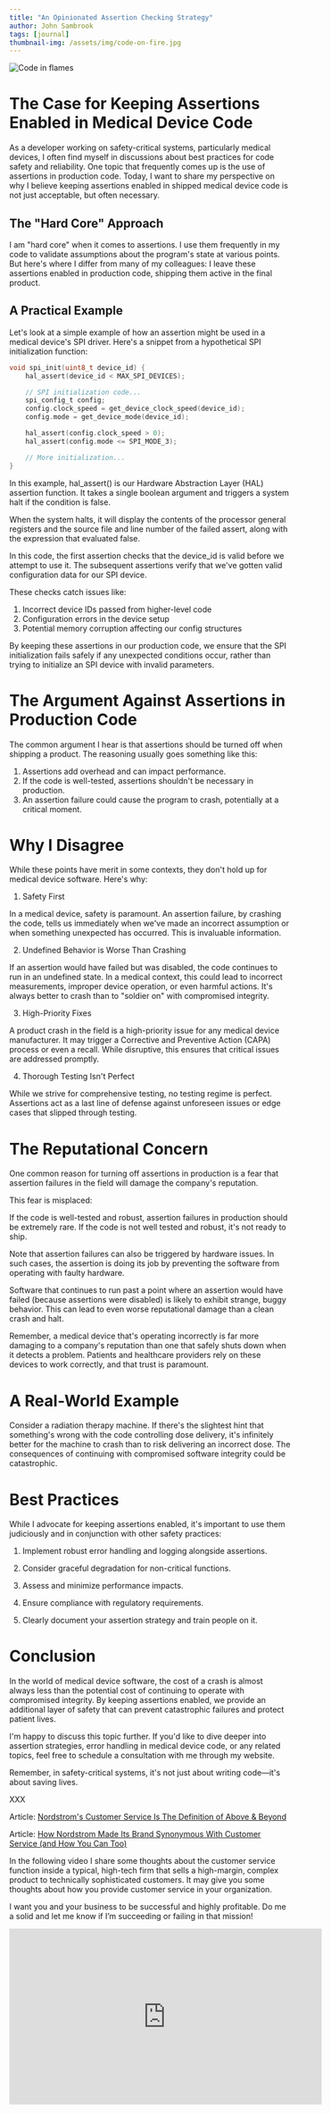 ```yaml
---
title: "An Opinionated Assertion Checking Strategy"
author: John Sambrook
tags: [journal]
thumbnail-img: /assets/img/code-on-fire.jpg
---
```


![Code in flames](/assets/img/code-on-fire.jpg "Code going up in flames")

# The Case for Keeping Assertions Enabled in Medical Device Code

As a developer working on safety-critical systems, particularly
medical devices, I often find myself in discussions about best
practices for code safety and reliability. One topic that frequently
comes up is the use of assertions in production code. Today, I want to
share my perspective on why I believe keeping assertions enabled in
shipped medical device code is not just acceptable, but often
necessary.

## The "Hard Core" Approach

I am "hard core" when it comes to assertions. I use them frequently in
my code to validate assumptions about the program's state at various
points. But here's where I differ from many of my colleagues: I leave
these assertions enabled in production code, shipping them active in
the final product.

## A Practical Example

Let's look at a simple example of how an assertion might be used in a
medical device's SPI driver. Here's a snippet from a hypothetical SPI
initialization function:

```c
void spi_init(uint8_t device_id) {
    hal_assert(device_id < MAX_SPI_DEVICES);

    // SPI initialization code...
    spi_config_t config;
    config.clock_speed = get_device_clock_speed(device_id);
    config.mode = get_device_mode(device_id);

    hal_assert(config.clock_speed > 0);
    hal_assert(config.mode <= SPI_MODE_3);

    // More initialization...
}
```

In this example, hal_assert() is our Hardware Abstraction Layer (HAL)
assertion function. It takes a single boolean argument and triggers a
system halt if the condition is false.

When the system halts, it will display the contents of the processor
general registers and the source file and line number of the failed
assert, along with the expression that evaluated false.

In this code, the first assertion checks that the device_id is valid
before we attempt to use it. The subsequent assertions verify that
we've gotten valid configuration data for our SPI device.

These checks catch issues like:

1. Incorrect device IDs passed from higher-level code
2. Configuration errors in the device setup
3. Potential memory corruption affecting our config structures

By keeping these assertions in our production code, we ensure that the
SPI initialization fails safely if any unexpected conditions occur,
rather than trying to initialize an SPI device with invalid
parameters.

# The Argument Against Assertions in Production Code

The common argument I hear is that assertions should be turned off
when shipping a product. The reasoning usually goes something like
this:

1. Assertions add overhead and can impact performance.
2. If the code is well-tested, assertions shouldn't be necessary in production.
3. An assertion failure could cause the program to crash, potentially at a critical moment.

# Why I Disagree

While these points have merit in some contexts, they don't hold up for
medical device software. Here's why:

1. Safety First

In a medical device, safety is paramount. An assertion failure, by
crashing the code, tells us immediately when we've made an incorrect
assumption or when something unexpected has occurred. This is
invaluable information.

2. Undefined Behavior is Worse Than Crashing

If an assertion would have failed but was disabled, the code continues
to run in an undefined state. In a medical context, this could lead to
incorrect measurements, improper device operation, or even harmful
actions. It's always better to crash than to "soldier on" with
compromised integrity.

3. High-Priority Fixes

A product crash in the field is a high-priority issue for any medical
device manufacturer. It may trigger a Corrective and Preventive Action
(CAPA) process or even a recall. While disruptive, this ensures that
critical issues are addressed promptly.

4. Thorough Testing Isn't Perfect

While we strive for comprehensive testing, no testing regime is
perfect. Assertions act as a last line of defense against unforeseen
issues or edge cases that slipped through testing.

# The Reputational Concern

One common reason for turning off assertions in production is a fear
that assertion failures in the field will damage the company's
reputation.

This fear is misplaced:

If the code is well-tested and robust, assertion failures in
production should be extremely rare. If the code is not well
tested and robust, it's not ready to ship.

Note that assertion failures can also be triggered by hardware
issues. In such cases, the assertion is doing its job by preventing
the software from operating with faulty hardware.

Software that continues to run past a point where an assertion would
have failed (because assertions were disabled) is likely to exhibit
strange, buggy behavior. This can lead to even worse reputational
damage than a clean crash and halt.

Remember, a medical device that's operating incorrectly is far more
damaging to a company's reputation than one that safely shuts down
when it detects a problem. Patients and healthcare providers rely on
these devices to work correctly, and that trust is paramount.

# A Real-World Example

Consider a radiation therapy machine. If there's the slightest hint
that something's wrong with the code controlling dose delivery, it's
infinitely better for the machine to crash than to risk delivering an
incorrect dose. The consequences of continuing with compromised
software integrity could be catastrophic.

# Best Practices

While I advocate for keeping assertions enabled, it's important to use
them judiciously and in conjunction with other safety practices:

1. Implement robust error handling and logging alongside assertions.

2. Consider graceful degradation for non-critical functions.

3. Assess and minimize performance impacts.

4. Ensure compliance with regulatory requirements.

5. Clearly document your assertion strategy and train people on it.

# Conclusion

In the world of medical device software, the cost of a crash is almost
always less than the potential cost of continuing to operate with
compromised integrity. By keeping assertions enabled, we provide an
additional layer of safety that can prevent catastrophic failures and
protect patient lives.

I'm happy to discuss this topic further. If you'd like to dive
deeper into assertion strategies, error handling in medical device
code, or any related topics, feel free to schedule a consultation with
me through my website.

Remember, in safety-critical systems, it's not just about writing
code—it's about saving lives.

XXX

Article: [Nordstrom's Customer Service Is The Definition of Above & Beyond](https://sharpencx.com/blog/nordstrom-customer-service/)

Article: [How Nordstrom Made Its Brand Synonymous With Customer Service (and How You Can Too)](https://www.shopify.com/retail/119531651-how-nordstrom-made-its-brand-synonymous-with-customer-service-and-how-you-can-too)

In the following video I share some thoughts about the customer service function inside a typical, high-tech firm that sells a high-margin, complex product to technically sophisticated customers. It may give you some thoughts about how you provide customer service in your organization.

I want you and your business to be successful and highly profitable. Do me a solid and let me know if I’m succeeding or failing in that mission!

<div class="center">
  <iframe width="560" height="315" src="https://www.youtube.com/embed/VQBiOrBiJ5w" title="YouTube video player" frameborder="0" allow="accelerometer; autoplay; clipboard-write; encrypted-media; gyroscope; picture-in-picture; web-share" allowfullscreen></iframe>
</div>
